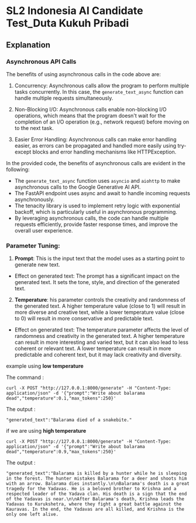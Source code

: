 # SL2 Indonesia AI Candidate Test_Duta Kukuh Pribadi

## Explanation

### Asynchronous API Calls

The benefits of using asynchronous calls in the code above are:

1. Concurrency: Asynchronous calls allow the program to perform multiple tasks concurrently. In this case, the `generate_text_async` function can handle multiple requests simultaneously.

2. Non-Blocking I/O: Asynchronous calls enable non-blocking I/O operations, which means that the program doesn't wait for the completion of an I/O operation (e.g., network request) before moving on to the next task.

3. Easier Error Handling: Asynchronous calls can make error handling easier, as errors can be propagated and handled more easily using try-except blocks and error handling mechanisms like HTTPException.

In the provided code, the benefits of asynchronous calls are evident in the following:

- The `generate_text_async` function uses `asyncio` and `aiohttp` to make asynchronous calls to the Google Generative AI API.
- The FastAPI endpoint uses async and await to handle incoming requests asynchronously.
- The tenacity library is used to implement retry logic with exponential backoff, which is particularly useful in asynchronous programming.
- By leveraging asynchronous calls, the code can handle multiple requests efficiently, provide faster response times, and improve the overall user experience.

### Parameter Tuning:

1. **Prompt**: This is the input text that the model uses as a starting point to generate new text.

- Effect on generated text: The prompt has a significant impact on the generated text. It sets the tone, style, and direction of the generated text.

2. **Temperature**: his parameter controls the creativity and randomness of the generated text. A higher temperature value (close to 1) will result in more diverse and creative text, while a lower temperature value (close to 0) will result in more conservative and predictable text.

- Effect on generated text: The temperature parameter affects the level of randomness and creativity in the generated text. A higher temperature can result in more interesting and varied text, but it can also lead to less coherent or relevant text. A lower temperature can result in more predictable and coherent text, but it may lack creativity and diversity.

example using **low temperature**

The command :

```
curl -X POST "http://127.0.0.1:8000/generate" -H "Content-Type: application/json" -d '{"prompt":"Write about balarama dead","temperature":0.1,"max_tokens":250}'

```

The output :

```
"generated_text":"Balarama died of a snakebite."
```

if we are using **high temperature**

```
curl -X POST "http://127.0.0.1:8000/generate" -H "Content-Type: application/json" -d '{"prompt":"Write about balarama dead","temperature":0.9,"max_tokens":250}'
```

The output :

```
"generated_text":"Balarama is killed by a hunter while he is sleeping in the forest. The hunter mistakes Balarama for a deer and shoots him with an arrow. Balarama dies instantly.\n\nBalarama's death is a great tragedy for the Yadavas. He is a beloved brother to Krishna and a respected leader of the Yadava clan. His death is a sign that the end of the Yadavas is near.\n\nAfter Balarama's death, Krishna leads the Yadavas to Kurukshetra, where they fight a great battle against the Kauravas. In the end, the Yadavas are all killed, and Krishna is the only one left alive.

```
